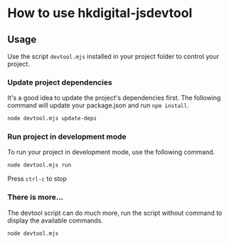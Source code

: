 # How to use hkdigital-jsdevtool

## Usage
Use the script `devtool.mjs` installed in your project folder to control your 
project.

### Update project dependencies

It's a good idea to update the project's dependencies first. The following 
command will update your package.json and run `npm install`.

```bash
node devtool.mjs update-deps
```

### Run project in development mode

To run your project in development mode, use the following command.

```bash
node devtool.mjs run
```

Press `ctrl-c` to stop

### There is more...

The devtool script can do much more, run the script without command to display
the available commands.

```bash
node devtool.mjs
```